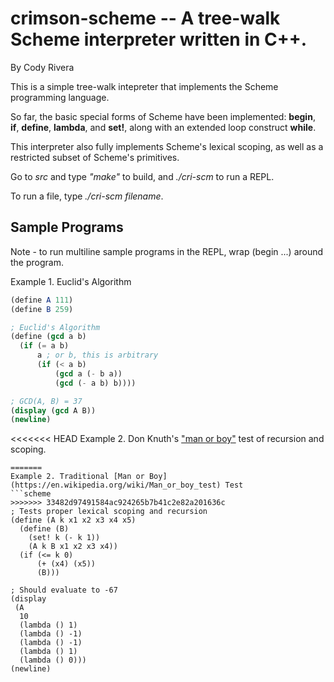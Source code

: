 # crimson-scheme -- A tree-walk Scheme interpreter written in C++.
By Cody Rivera

This is a simple tree-walk intepreter that implements the Scheme programming language.

So far, the basic special forms of Scheme have been implemented: **begin**, **if**,
**define**, **lambda**, and **set!**, along with an extended loop construct **while**.

This interpreter also fully implements Scheme's lexical scoping, as well as a restricted
subset of Scheme's primitives.

Go to *src* and type *"make"* to build, and *./cri-scm* to run a REPL.

To run a file, type *./cri-scm* *filename*.


## Sample Programs

Note - to run multiline sample programs in the REPL, wrap (begin ...) around the program.

Example 1. Euclid's Algorithm
```scheme
(define A 111)
(define B 259)

; Euclid's Algorithm
(define (gcd a b)
  (if (= a b)
      a ; or b, this is arbitrary
      (if (< a b)
          (gcd a (- b a))
          (gcd (- a b) b))))

; GCD(A, B) = 37
(display (gcd A B))
(newline)
```

<<<<<<< HEAD
Example 2. Don Knuth's ["man or boy"](https://en.wikipedia.org/wiki/Man_or_boy_test)
test of recursion and scoping.
```
=======
Example 2. Traditional [Man or Boy](https://en.wikipedia.org/wiki/Man_or_boy_test) Test
```scheme
>>>>>>> 33482d97491584ac924265b7b41c2e82a201636c
; Tests proper lexical scoping and recursion
(define (A k x1 x2 x3 x4 x5)
  (define (B)
    (set! k (- k 1))
    (A k B x1 x2 x3 x4))
  (if (<= k 0)
      (+ (x4) (x5))
      (B)))

; Should evaluate to -67
(display
 (A
  10
  (lambda () 1)
  (lambda () -1)
  (lambda () -1)
  (lambda () 1)
  (lambda () 0)))
(newline)
```
